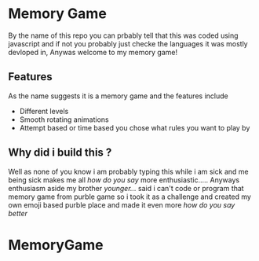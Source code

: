 # Memory Game

By the name of this repo you can prbably tell that this was coded using javascript and if not you probably just checke the languages it was mostly devloped in, Anywas welcome to my memory game!

## Features

As the name suggests it is a memory game and the features include

- Different levels
- Smooth rotating animations
- Attempt based or time based you chose what rules you want to play by

## Why did i build this ?

Well as none of you know i am probably typing this while i am sick and me being sick makes me all _how do you say_ more enthusiastic..... Anyways enthusiasm aside my brother _younger..._ said i can't code or program that memory game from purble game so i took it as a challenge and created my own emoji based purble place and made it even more _how do you say better_
# MemoryGame
